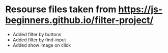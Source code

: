 # Resourse files taken from https://js-beginners.github.io/filter-project/

- Added filter by buttons
- Added filter by find-input
- Added show image on click
